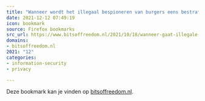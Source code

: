 ```yaml
---
title: "Wanneer wordt het illegaal bespioneren van burgers eens bestraft? – Bits of Freedom"
date: 2021-12-12 07:49:19
icon: bookmark
source: Firefox bookmarks
src_url: https://www.bitsoffreedom.nl/2021/10/18/wanneer-gaat-illegale-spionage-van-burgers-worden-bestraft/
domains:
- bitsoffreedom.nl
2021: "12"
categories:
- information-security
- privacy

---
```

Deze bookmark kan je vinden op [bitsoffreedom.nl](https://www.bitsoffreedom.nl/2021/10/18/wanneer-gaat-illegale-spionage-van-burgers-worden-bestraft/).
